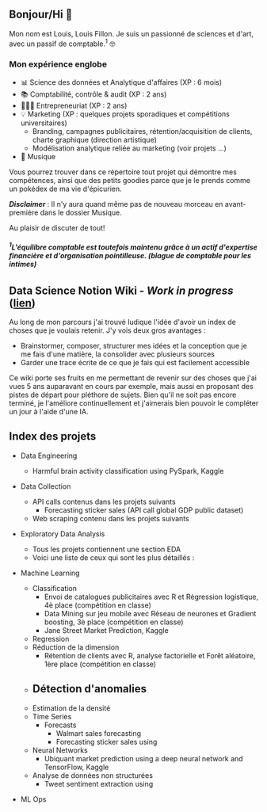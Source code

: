 ## Bonjour/Hi 👋

Mon nom est Louis, Louis Fillon. Je suis un passionné de sciences et d'art, avec un passif de comptable.<sup>1</sup> 🤓

### Mon expérience englobe
- 📊 Science des données et Analytique d'affaires (XP : 6 mois)
- 📚 Comptabilité, contrôle & audit (XP : 2 ans)
- 👷🏻‍♂️ Entrepreneuriat (XP : 2 ans)
- 💡 Marketing (XP : quelques projets sporadiques et compétitions universitaires)
   - Branding, campagnes publicitaires, rétention/acquisition de clients, charte graphique (direction artistique)
   - Modélisation analytique reliée au marketing (voir projets ...)
- 🎸 Musique

Vous pourrez trouver dans ce répertoire tout projet qui démontre mes compétences, ainsi que des petits goodies parce que je le prends comme un pokédex de ma vie d'épicurien.

***Disclaimer*** : Il n'y aura quand même pas de nouveau morceau en avant-première dans le dossier Musique.
<!--(mettre des extraits de morceaux avec titre "morceau en avant-première.wav" et maquette de la pochette/calligramme)-->


Au plaisir de discuter de tout!


***<h6><sup>1</sup>L'équilibre comptable est toutefois maintenu grâce à un actif d'expertise financière et d'organisation pointilleuse. (blague de comptable pour les intimes) </h6>***



## Data Science Notion Wiki - *****Work in progress***** ([lien](https://indecisive-perch-4dc.notion.site/14ce95ec0bf54ffd9b9d5a0cadbfd36f?v=1a39d338e4da80039c8a000cda16733d))
Au long de mon parcours j'ai trouvé ludique l'idée d'avoir un index de choses que je voulais retenir. J'y vois deux gros avantages :
- Brainstormer, composer, structurer mes idées et la conception que je me fais d'une matière, la consolider avec plusieurs sources
- Garder une trace écrite de ce que je fais qui est facilement accessible

Ce wiki porte ses fruits en me permettant de revenir sur des choses que j'ai vues 5 ans auparavant en cours par exemple, mais aussi en proposant des pistes de départ pour pléthore de sujets. Bien qu'il ne soit pas encore terminé, je l'améliore continuellement et j'aimerais bien pouvoir le compléter un jour à l'aide d'une IA.



## Index des projets

- Data Engineering
   - Harmful brain activity classification using PySpark, Kaggle

- Data Collection
   - API calls contenus dans les projets suivants
      - Forecasting sticker sales (API call global GDP public dataset)
   - Web scraping contenu dans les projets suivants

- Exploratory Data Analysis
   - Tous les projets contiennent une section EDA
   - Voici une liste de ceux qui sont les plus détaillés :
 
- Machine Learning
   - Classification
      - Envoi de catalogues publicitaires avec R et Régression logistique, 4è place (compétition en classe) 
      - Data Mining sur jeu mobile avec Réseau de neurones et Gradient boosting, 3è place (compétition en classe)
      - Jane Street Market Prediction, Kaggle
   - Regression
   - Réduction de la dimension
      - Rétention de clients avec R, analyse factorielle et Forêt aléatoire, 1ère place (compétition en classe)
   - Détection d'anomalies
      - 
   - Estimation de la densité
   - Time Series
      - Forecasts
         - Walmart sales forecasting
         - Forecasting sticker sales using 
   - Neural Networks
      - Ubiquant market prediction using a deep neural network and TensorFlow, Kaggle
   - Analyse de données non structurées
      - Tweet sentiment extraction using 
    
- ML Ops
